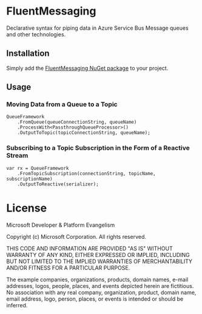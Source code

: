 # FluentMessaging

Declarative syntax for piping data in Azure Service Bus Message queues and other technologies.

## Installation

Simply add the [FluentMessaging NuGet package](https://www.nuget.org/packages/FluentMessaging) to your project.

## Usage

### Moving Data from a Queue to a Topic
	QueueFramework
	    .FromQueue(queueConnectionString, queueName)
	    .ProcessWith<PassthroughQueueProcessor>()
	    .OutputToTopic(topicConnectionString, queueName);

### Subscribing to a Topic Subscription in the Form of a Reactive Stream

	var rx = QueueFramework
		.FromTopicSubscription(connectionString, topicName, subscriptionName)
		.OutputToReactive(serializer);



# License

Microsoft Developer & Platform Evangelism

Copyright (c) Microsoft Corporation. All rights reserved.

THIS CODE AND INFORMATION ARE PROVIDED "AS IS" WITHOUT WARRANTY OF ANY KIND, EITHER EXPRESSED OR IMPLIED, INCLUDING BUT NOT LIMITED TO THE IMPLIED WARRANTIES OF MERCHANTABILITY AND/OR FITNESS FOR A PARTICULAR PURPOSE.

The example companies, organizations, products, domain names, e-mail addresses, logos, people, places, and events depicted herein are fictitious. No association with any real company, organization, product, domain name, email address, logo, person, places, or events is intended or should be inferred.


